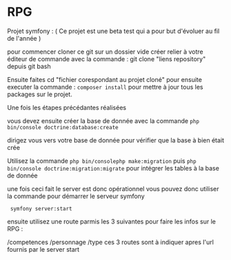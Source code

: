 # RPG
Projet symfony :
( Ce projet est une beta test qui a pour but d'évoluer au fil de l'année )

pour commencer cloner ce git sur un dossier vide créer relier à votre éditeur de commande avec la commande : git clone "liens repository" depuis git bash

Ensuite faites cd "fichier corespondant au projet cloné" pour ensuite executer la commande : <code>composer install</code> pour mettre à jour tous les packages sur le projet.

Une fois les étapes précédantes réalisées 

vous devez ensuite créer la base de donnée avec la commande <code>php bin/console doctrine:database:create</code>

dirigez vous vers votre base de donnée pour vérifier que la base à bien était crée 

Utilisez la commande <code>php bin/consolephp make:migration</code>  puis <code>php bin/console doctrine:migration:migrate</code> pour intégrer les tables à la base de donnée 

une fois ceci fait le server est donc opérationnel vous pouvez donc utiliser la commande pour démarrer le serveur symfony

<code> symfony server:start </code>

ensuite utilisez une route parmis les 3 suivantes pour faire les infos sur le RPG : 

/competences 
/personnage
/type 
ces 3 routes sont à indiquer apres l'url fournis par le server start 



